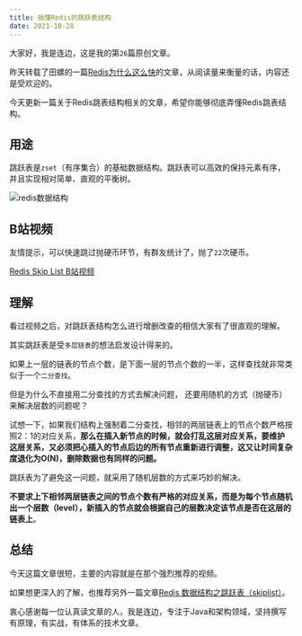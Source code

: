 ```yaml
---
title: 搞懂Redis的跳跃表结构
date: 2021-10-28
---
```


大家好，我是连边，这是我的第`26`篇原创文章。

昨天转载了田螺的一篇[Redis为什么这么快](https://mp.weixin.qq.com/s?__biz=MzA4MjUzODc0OQ==&mid=2652164830&idx=1&sn=2c1ac47a4a660cf4241a2914561caa63&chksm=84644b4cb313c25ae679b7407ff91f55cd61e3d7a8e5e46448d0d2cdf7865a91ef71e891ea81)的文章，从阅读量来衡量的话，内容还是受欢迎的。

今天更新一篇关于Redis跳表结构相关的文章，希望你能够彻底弄懂Redis跳表结构。



## 用途

跳跃表是`zset`（有序集合）的基础数据结构。跳跃表可以高效的保持元素有序，并且实现相对简单、直观的平衡树。

![redis数据结构](http://mkstatic.lianbian.net/202110281509673)



## B站视频

友情提示，可以快速跳过抛硬币环节，有群友统计了，抛了`22`次硬币。

[Redis Skip List B站视频](https://www.bilibili.com/video/BV1tK4y1X7de?from=search&seid=1013717057)



## 理解

看过视频之后，对跳跃表结构怎么进行增删改查的相信大家有了很直观的理解。

其实跳跃表是受`多层链表`的想法启发设计得来的。

如果上一层的链表的节点个数，是下面一层的节点个数的一半，这样查找就非常类似于一个`二分查找`。

但是为什么不直接用二分查找的方式去解决问题， 还要用随机的方式（抛硬币）来解决层数的问题呢？

试想一下，如果我们结构上强制着二分查找，相邻的两层链表上的节点个数严格按照2：1的对应关系，**那么在插入新节点的时候，就会打乱这层对应关系，要维护这层关系，又必须把心插入的节点后边的所有节点重新进行调整，这又让时间复杂度退化为O(N)，删除数据也有同样的问题。**

跳跃表为了避免这一问题，就采用了随机层数的方式来巧妙的解决。

**不要求上下相邻两层链表之间的节点个数有严格的对应关系，而是为每个节点随机出一个层数（level），新插入的节点就会根据自己的层数决定该节点是否在这层的链表上**。



## 总结

今天这篇文章很短，主要的内容就是在那个强烈推荐的视频。

如果想更深入的了解，也推荐另外一篇文章[Redis 数据结构之跳跃表（skiplist）](https://juejin.cn/post/6901139528422178824)。



衷心感谢每一位认真读文章的人，我是连边，专注于Java和架构领域，坚持撰写有原理，有实战，有体系的技术文章。